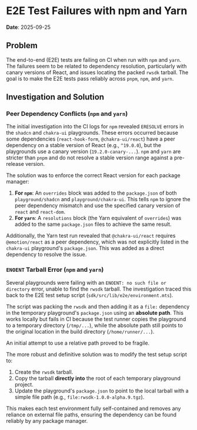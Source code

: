 
# E2E Test Failures with npm and Yarn

**Date**: 2025-09-25

## Problem

The end-to-end (E2E) tests are failing on CI when run with `npm` and `yarn`. The failures seem to be related to dependency resolution, particularly with canary versions of React, and issues locating the packed `rwsdk` tarball. The goal is to make the E2E tests pass reliably across `pnpm`, `npm`, and `yarn`.

## Investigation and Solution

### Peer Dependency Conflicts (`npm` and `yarn`)

The initial investigation into the CI logs for `npm` revealed `ERESOLVE` errors in the `shadcn` and `chakra-ui` playgrounds. These errors occurred because some dependencies (`react-hook-form`, `@chakra-ui/react`) have a peer dependency on a stable version of React (e.g., `^19.0.0`), but the playgrounds use a canary version (`19.2.0-canary-...`). `npm` and `yarn` are stricter than `pnpm` and do not resolve a stable version range against a pre-release version.

The solution was to enforce the correct React version for each package manager:

1.  **For `npm`**: An `overrides` block was added to the `package.json` of both `playground/shadcn` and `playground/chakra-ui`. This tells `npm` to ignore the peer dependency mismatch and use the specified canary version of `react` and `react-dom`.
2.  **For `yarn`**: A `resolutions` block (the Yarn equivalent of `overrides`) was added to the same `package.json` files to achieve the same result.

Additionally, the Yarn test run revealed that `@chakra-ui/react` requires `@emotion/react` as a peer dependency, which was not explicitly listed in the `chakra-ui` playground's `package.json`. This was added as a direct dependency to resolve the issue.

### `ENOENT` Tarball Error (`npm` and `yarn`)

Several playgrounds were failing with an `ENOENT: no such file or directory` error, unable to find the `rwsdk` tarball. The investigation traced this back to the E2E test setup script (`sdk/src/lib/e2e/environment.mts`).

The script was packing the `rwsdk` and then adding it as a `file:` dependency in the temporary playground's `package.json` using an **absolute path**. This works locally but fails in CI because the test runner copies the playground to a temporary directory (`/tmp/...`), while the absolute path still points to the original location in the build directory (`/home/runner/...`).

An initial attempt to use a relative path proved to be fragile.

The more robust and definitive solution was to modify the test setup script to:
1.  Create the `rwsdk` tarball.
2.  Copy the tarball **directly into** the root of each temporary playground project.
3.  Update the playground's `package.json` to point to the local tarball with a simple file path (e.g., `file:rwsdk-1.0.0-alpha.9.tgz`).

This makes each test environment fully self-contained and removes any reliance on external file paths, ensuring the dependency can be found reliably by any package manager.
